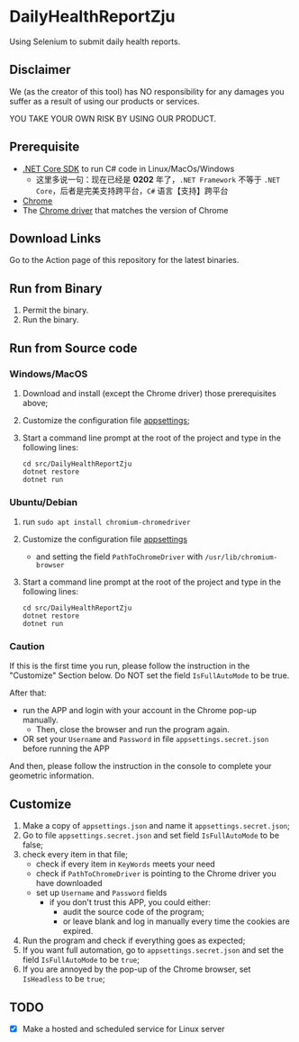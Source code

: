 # DailyHealthReportZju

Using Selenium to submit daily health reports.

## Disclaimer

We (as the creator of this tool) has NO responsibility for any damages you suffer as a result of using our products or services.

YOU TAKE YOUR OWN RISK BY USING OUR PRODUCT.

## Prerequisite

- [.NET Core SDK](https://dotnet.microsoft.com/download/dotnet/5.0) to run C# code in Linux/MacOs/Windows
    - 这里多说一句：现在已经是 **0202** 年了，`.NET Framework` 不等于 `.NET Core`，后者是完美支持跨平台，`C#` 语言【支持】跨平台
- [Chrome](https://www.google.com/intl/en-us/chrome/)
- The [Chrome driver](https://chromedriver.chromium.org/downloads) that matches the version of Chrome

## Download Links

Go to the Action page of this repository for the latest binaries.

## Run from Binary

1.  Permit the binary.
1.  Run the binary.

## Run from Source code

### Windows/MacOS

1. Download and install (except the Chrome driver) those prerequisites above;
1. Customize the configuration file [appsettings](./src/DailyHealthReportZju/appsettings.json);
1. Start a command line prompt at the root of the project and type in the following lines:

    ```shell
    cd src/DailyHealthReportZju
    dotnet restore
    dotnet run

    ```

### Ubuntu/Debian

1. run `sudo apt install chromium-chromedriver`
1. Customize the configuration file [appsettings](./src/DailyHealthReportZju/appsettings.json)
    - and setting the field `PathToChromeDriver` with `/usr/lib/chromium-browser`
1. Start a command line prompt at the root of the project and type in the following lines:

    ```shell
    cd src/DailyHealthReportZju
    dotnet restore
    dotnet run

    ```

### Caution

If this is the first time you run, please follow the instruction in the "Customize" Section below. Do NOT set the field `IsFullAutoMode` to be true.

After that:

- run the APP and login with your account in the Chrome pop-up manually.
    - Then, close the browser and run the program again.
- OR set your `Username` and `Password` in file `appsettings.secret.json` before running the APP

And then, please follow the instruction in the console to complete your geometric information.

## Customize

1. Make a copy of `appsettings.json` and name it `appsettings.secret.json`;
1. Go to file `appsettings.secret.json` and set field `IsFullAutoMode` to be false;
1. check every item in that file;
    - check if every item in `KeyWords` meets your need
    - check if `PathToChromeDriver` is pointing to the Chrome driver you have downloaded
    - set up `Username` and `Password` fields
        - if you don't trust this APP, you could either:
            - audit the source code of the program;
            - or leave blank and log in manually every time the cookies are expired.
1. Run the program and check if everything goes as expected;
1. If you want full automation, go to `appsettings.secret.json` and set the field `IsFullAutoMode` to be `true`;
1. If you are annoyed by the pop-up of the Chrome browser, set `IsHeadless` to be `true`;

## TODO

- [x] Make a hosted and scheduled service for Linux server
<!-- - [ ] Multiple users -->
